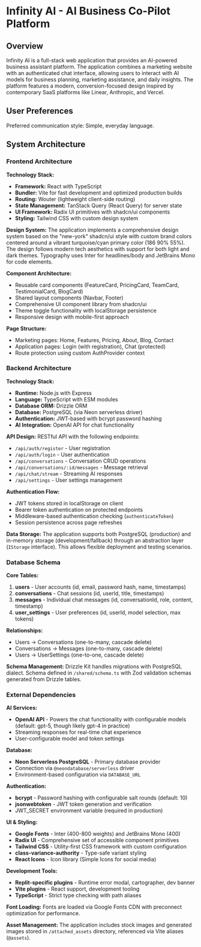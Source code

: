 # Infinity AI - AI Business Co-Pilot Platform

## Overview

Infinity AI is a full-stack web application that provides an AI-powered business assistant platform. The application combines a marketing website with an authenticated chat interface, allowing users to interact with AI models for business planning, marketing assistance, and daily insights. The platform features a modern, conversion-focused design inspired by contemporary SaaS platforms like Linear, Anthropic, and Vercel.

## User Preferences

Preferred communication style: Simple, everyday language.

## System Architecture

### Frontend Architecture

**Technology Stack:**
- **Framework:** React with TypeScript
- **Bundler:** Vite for fast development and optimized production builds
- **Routing:** Wouter (lightweight client-side routing)
- **State Management:** TanStack Query (React Query) for server state
- **UI Framework:** Radix UI primitives with shadcn/ui components
- **Styling:** Tailwind CSS with custom design system

**Design System:**
The application implements a comprehensive design system based on the "new-york" shadcn/ui style with custom brand colors centered around a vibrant turquoise/cyan primary color (186 90% 55%). The design follows modern tech aesthetics with support for both light and dark themes. Typography uses Inter for headlines/body and JetBrains Mono for code elements.

**Component Architecture:**
- Reusable card components (FeatureCard, PricingCard, TeamCard, TestimonialCard, BlogCard)
- Shared layout components (Navbar, Footer)
- Comprehensive UI component library from shadcn/ui
- Theme toggle functionality with localStorage persistence
- Responsive design with mobile-first approach

**Page Structure:**
- Marketing pages: Home, Features, Pricing, About, Blog, Contact
- Application pages: Login (with registration), Chat (protected)
- Route protection using custom AuthProvider context

### Backend Architecture

**Technology Stack:**
- **Runtime:** Node.js with Express
- **Language:** TypeScript with ESM modules
- **Database ORM:** Drizzle ORM
- **Database:** PostgreSQL (via Neon serverless driver)
- **Authentication:** JWT-based with bcrypt password hashing
- **AI Integration:** OpenAI API for chat functionality

**API Design:**
RESTful API with the following endpoints:
- `/api/auth/register` - User registration
- `/api/auth/login` - User authentication
- `/api/conversations` - Conversation CRUD operations
- `/api/conversations/:id/messages` - Message retrieval
- `/api/chat/stream` - Streaming AI responses
- `/api/settings` - User settings management

**Authentication Flow:**
- JWT tokens stored in localStorage on client
- Bearer token authentication on protected endpoints
- Middleware-based authentication checking (`authenticateToken`)
- Session persistence across page refreshes

**Data Storage:**
The application supports both PostgreSQL (production) and in-memory storage (development/fallback) through an abstraction layer (`IStorage` interface). This allows flexible deployment and testing scenarios.

### Database Schema

**Core Tables:**
1. **users** - User accounts (id, email, password hash, name, timestamps)
2. **conversations** - Chat sessions (id, userId, title, timestamps)
3. **messages** - Individual chat messages (id, conversationId, role, content, timestamp)
4. **user_settings** - User preferences (id, userId, model selection, max tokens)

**Relationships:**
- Users → Conversations (one-to-many, cascade delete)
- Conversations → Messages (one-to-many, cascade delete)
- Users → UserSettings (one-to-one, cascade delete)

**Schema Management:**
Drizzle Kit handles migrations with PostgreSQL dialect. Schema defined in `/shared/schema.ts` with Zod validation schemas generated from Drizzle tables.

### External Dependencies

**AI Services:**
- **OpenAI API** - Powers the chat functionality with configurable models (default: gpt-5, though likely gpt-4 in practice)
- Streaming responses for real-time chat experience
- User-configurable model and token settings

**Database:**
- **Neon Serverless PostgreSQL** - Primary database provider
- Connection via `@neondatabase/serverless` driver
- Environment-based configuration via `DATABASE_URL`

**Authentication:**
- **bcrypt** - Password hashing with configurable salt rounds (default: 10)
- **jsonwebtoken** - JWT token generation and verification
- JWT_SECRET environment variable (required in production)

**UI & Styling:**
- **Google Fonts** - Inter (400-800 weights) and JetBrains Mono (400)
- **Radix UI** - Comprehensive set of accessible component primitives
- **Tailwind CSS** - Utility-first CSS framework with custom configuration
- **class-variance-authority** - Type-safe variant styling
- **React Icons** - Icon library (Simple Icons for social media)

**Development Tools:**
- **Replit-specific plugins** - Runtime error modal, cartographer, dev banner
- **Vite plugins** - React support, development tooling
- **TypeScript** - Strict type checking with path aliases

**Font Loading:**
Fonts are loaded via Google Fonts CDN with preconnect optimization for performance.

**Asset Management:**
The application includes stock images and generated images stored in `/attached_assets` directory, referenced via Vite aliases (`@assets`).